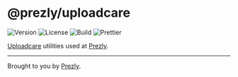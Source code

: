 # @prezly/uploadcare

![Version](https://img.shields.io/npm/v/@prezly/uploadcare)
![License](https://img.shields.io/npm/l/@prezly/uploadcare)
![Build](https://github.com/prezly/uploadcare/workflows/Build/badge.svg)
![Prettier](https://github.com/prezly/uploadcare/workflows/Prettier/badge.svg)

[Uploadcare](https://uploadcare.com/) utilities used at [Prezly](https://www.prezly.com/?utm_source=github&utm_campaign=@prezly/uploadcare).

----

Brought to you by [Prezly](https://www.prezly.com/?utm_source=github&utm_campaign=@prezly/uploadcare).
